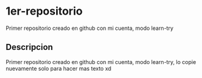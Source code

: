 # 1er-repositorio
Primer repositorio creado en github con mi cuenta, modo learn-try
## Descripcion
Primer repositorio creado en github con mi cuenta, modo learn-try, lo copie nuevamente solo para hacer mas texto xd
